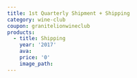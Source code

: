 ```yaml
---
title: 1st Quarterly Shipment + Shipping
category: wine-club
coupon: granitelionwineclub
products:
  - title: Shipping
    year: '2017'
    ava:
    price: '0'
    image_path:
---
```



